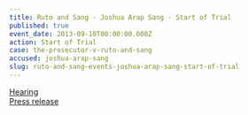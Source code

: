 ```yaml
---
title: Ruto and Sang - Joshua Arap Sang - Start of Trial
published: true
event_date: 2013-09-10T00:00:00.000Z
action: Start of Trial
case: the-prosecutor-v-ruto-and-sang
accused: joshua-arap-sang
slug: ruto-and-sang-events-joshua-arap-sang-start-of-trial
---
```



[Hearing](https://youtu.be/GFuwzKbDiP8)
<br>[Press release](https://www.icc-cpi.int/Pages/item.aspx?name=PR939)